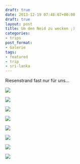 ```yaml
---
draft: true
date: 2013-12-19 07:48:07+00:00
draft: true
layout: post
title: Um den Neid zu wecken ;)
categories:
- trips
post_format:
- Galerie
tags:
- featured
- trip
- sri-lanka
---
```


Riesenstrand fast nur für uns...





[![](http://clemi.ag3r.at/wp-content/uploads/2013/12/wpid-Photo-19.12.2013-0641.jpg)](http://clemi.ag3r.at/wp-content/uploads/2013/12/wpid-Photo-19.12.2013-0641.jpg)









[![](http://clemi.ag3r.at/wp-content/uploads/2013/12/wpid-Photo-19.12.2013-06411.jpg)](http://clemi.ag3r.at/wp-content/uploads/2013/12/wpid-Photo-19.12.2013-06411.jpg)









[![](http://clemi.ag3r.at/wp-content/uploads/2013/12/wpid-Photo-19.12.2013-0706.jpg)](http://clemi.ag3r.at/wp-content/uploads/2013/12/wpid-Photo-19.12.2013-0706.jpg)









[![](http://clemi.ag3r.at/wp-content/uploads/2013/12/wpid-Photo-19.12.2013-0708.jpg)](http://clemi.ag3r.at/wp-content/uploads/2013/12/wpid-Photo-19.12.2013-0708.jpg)













[![](http://clemi.ag3r.at/wp-content/uploads/2013/12/wpid-Photo-19.12.2013-0711.jpg)](http://clemi.ag3r.at/wp-content/uploads/2013/12/wpid-Photo-19.12.2013-0711.jpg)









[![](http://clemi.ag3r.at/wp-content/uploads/2013/12/wpid-Photo-19.12.2013-0727.jpg)](http://clemi.ag3r.at/wp-content/uploads/2013/12/wpid-Photo-19.12.2013-0727.jpg)





[![](http://clemi.ag3r.at/wp-content/uploads/2013/12/wpid-Photo-19.12.2013-0743.jpg)](http://clemi.ag3r.at/wp-content/uploads/2013/12/wpid-Photo-19.12.2013-0743.jpg)









[![](http://clemi.ag3r.at/wp-content/uploads/2013/12/wpid-Photo-19.12.2013-0807.jpg)](http://clemi.ag3r.at/wp-content/uploads/2013/12/wpid-Photo-19.12.2013-0807.jpg)




